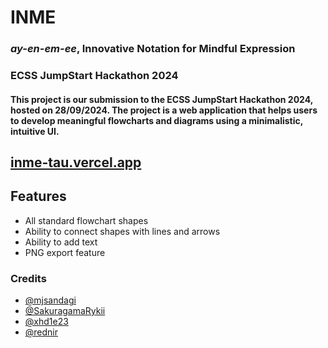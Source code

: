 # INME

### _ay-en-em-ee_, Innovative Notation for Mindful Expression

### ECSS JumpStart Hackathon 2024

#### This project is our submission to the ECSS JumpStart Hackathon 2024, hosted on 28/09/2024. The project is a web application that helps users to develop meaningful flowcharts and diagrams using a minimalistic, intuitive UI.

## [inme-tau.vercel.app](https://inme-tau.vercel.app/)

## Features

-   All standard flowchart shapes
-   Ability to connect shapes with lines and arrows
-   Ability to add text
-   PNG export feature

### Credits

-   [@mjsandagi](https://github.com/mjsandagi)
-   [@SakuragamaRykii](https://github.com/SakuragamaRykii)
-   [@xhd1e23](https://github.com/xhd1e23)
-   [@rednir](https://github.com/rednir)
